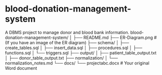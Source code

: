 # blood-donation-management-system
A DBMS project to manage donor and blood bank information.
blood-donation-management-system/
│
├── README.md
├── ER-Diagram.png              # (If you have an image of the ER diagram)
├── schema/
│   ├── create_tables.sql
│   ├── insert_data.sql
│   ├── procedures.sql
│   ├── functions.sql
│   └── triggers.sql
├── output/
│   ├── patient_table_output.txt
│   ├── donor_table_output.txt
├── normalization/
│   └── normalization_notes.md
└── docs/
    └── projectabc.docx         # Your original Word document
